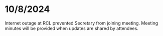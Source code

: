 # 10/8/2024

Internet outage at RCL prevented Secretary from joining meeting. Meeting minutes will be provided when updates are shared by attendees.
